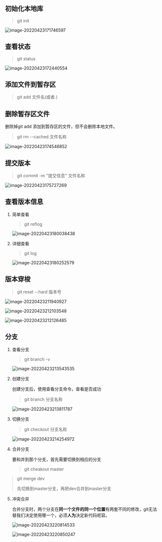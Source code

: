 ## 初始化本地库

> git init

![image-20220423171746597](https://gitee.com/nntt/md-img/raw/master/img/202204231717418.png)



## 查看状态

> git status

![image-20220423172440554](https://gitee.com/nntt/md-img/raw/master/img/202204231724150.png)



## 添加文件到暂存区

> git add 文件名(或者.)



## 删除暂存区文件

删除掉git add 添加到暂存区的文件，但不会删除本地文件。

> git rm --cached 文件名称

![image-20220423174546852](https://gitee.com/nntt/md-img/raw/master/img/202204231745891.png)



## 提交版本

> git commit -m "提交信息" 文件名称

![image-20220423175727269](https://gitee.com/nntt/md-img/raw/master/img/202204231757301.png)



## 查看版本信息

1. 简单查看

   > git reflog

   ![image-20220423180038438](https://gitee.com/nntt/md-img/raw/master/img/202204231800473.png)

2. 详细查看

   > git log

   ![image-20220423180252579](https://gitee.com/nntt/md-img/raw/master/img/202204231802610.png)



## 版本穿梭

> git reset --hard 版本号

![image-20220423211940927](https://gitee.com/nntt/md-img/raw/master/img/202204232130196.png)



![image-20220423212103548](https://gitee.com/nntt/md-img/raw/master/img/202204232130524.png)



![image-20220423212126485](https://gitee.com/nntt/md-img/raw/master/img/202204232130945.png)



## 分支

1. 查看分支

   > git branch -v

   ![image-20220423213543535](https://gitee.com/nntt/md-img/raw/master/img/202204232135571.png)

2. 创建分支

   创建分支后，使用查看分支命令，查看是否成功

   > git branch 分支名称

   ![image-20220423213811787](https://gitee.com/nntt/md-img/raw/master/img/202204232138825.png)

3. 切换分支

   > git checkout 分支名称

   ![image-20220423214254972](https://gitee.com/nntt/md-img/raw/master/img/202204232142008.png)

3. 合并分支

   要和并到那个分支，首先需要切换到相应的分支

   > git cheakout master
>
   > git merge dev
>
   > 先切换到master分支，再把dev合并到master分支

5. 冲突合并

   合并分支时，两个分支在**同一个文件的同一个位置**有两套不同的修改，git无法替我们决定使用哪一个，必须**人为**决定新代码呢容。

   
   
   ![image-20220423220814533](https://gitee.com/nntt/md-img/raw/master/img/202204232209261.png)
   
   ![image-20220423220850247](https://gitee.com/nntt/md-img/raw/master/img/202204232209507.png)
   
   
   
   
